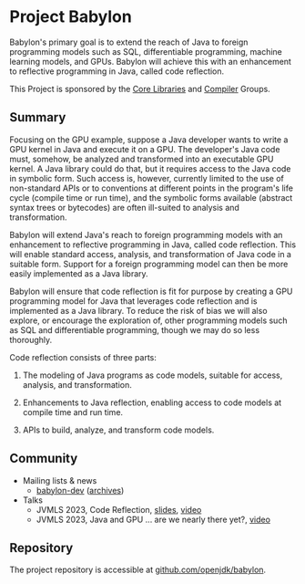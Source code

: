 
# Project Babylon

Babylon's primary goal is to extend the reach of Java to foreign
programming models such as SQL, differentiable programming, machine
learning models, and GPUs. Babylon will achieve this with an enhancement
to reflective programming in Java, called code reflection.

This Project is sponsored by the [Core Libraries](/groups/core-libs) and
[Compiler](/groups/compiler) Groups.

## Summary

Focusing on the GPU example, suppose a Java developer wants to write a
GPU kernel in Java and execute it on a GPU. The developer's Java code
must, somehow, be analyzed and transformed into an executable GPU
kernel. A Java library could do that, but it requires access to the Java
code in symbolic form. Such access is, however, currently limited to the
use of non-standard APIs or to conventions at different points in the
program's life cycle (compile time or run time), and the symbolic forms
available (abstract syntax trees or bytecodes) are often ill-suited to
analysis and transformation.

Babylon will extend Java's reach to foreign programming models with an
enhancement to reflective programming in Java, called code reflection.
This will enable standard access, analysis, and transformation of Java
code in a suitable form. Support for a foreign programming model can
then be more easily implemented as a Java library.

Babylon will ensure that code reflection is fit for purpose by creating
a GPU programming model for Java that leverages code reflection and is
implemented as a Java library. To reduce the risk of bias we will also
explore, or encourage the exploration of, other programming models such
as SQL and differentiable programming, though we may do so less
thoroughly.

Code reflection consists of three parts:

  1.  The modeling of Java programs as code models, suitable for access,
      analysis, and transformation.

  2.  Enhancements to Java reflection, enabling access to code models at
      compile time and run time.

  3.  APIs to build, analyze, and transform code models.

## Community

  - Mailing lists & news
    - [babylon-dev](https://mail.openjdk.org/mailman/listinfo/babylon-dev)
      ([archives](https://mail.openjdk.org/pipermail/babylon-dev/))
  - Talks
    - JVMLS 2023, Code Reflection,
      [slides](https://cr.openjdk.org/~psandoz/conferences/2023-JVMLS/Code-Reflection-JVMLS-23-08-07.pdf),
      [video](https://youtu.be/xbk9_6XA_IY)
    - JVMLS 2023, Java and GPU ... are we nearly there yet?,
      [video](https://youtu.be/lbKBu3lTftc)

## Repository

The project repository is accessible at
[github.com/openjdk/babylon](https://github.com/openjdk/babylon).
